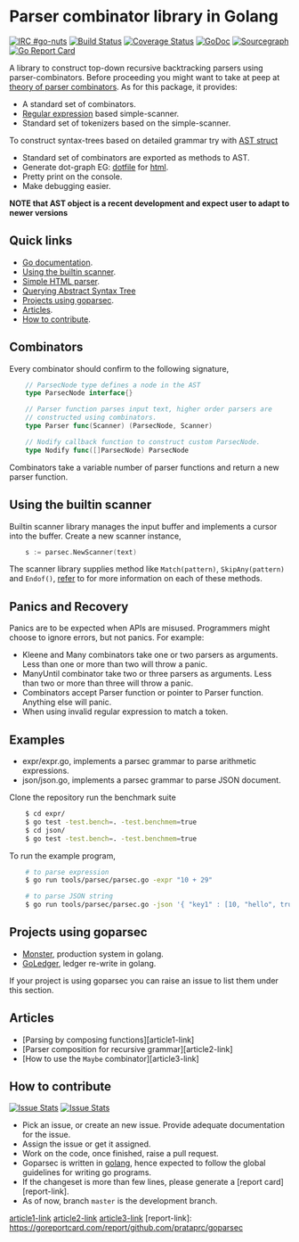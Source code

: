 Parser combinator library in Golang
===================================

[![IRC #go-nuts](https://www.irccloud.com/invite-svg?channel=%23go-nuts&amp;hostname=chat.freenode.net&amp;port=6697&amp;ssl=1)](https://www.irccloud.com/invite?channel=%23go-nuts&amp;hostname=chat.freenode.net&amp;port=6697&amp;ssl=1)
[![Build Status](https://travis-ci.org/prataprc/goparsec.svg?branch=master)](https://travis-ci.org/prataprc/goparsec)
[![Coverage Status](https://coveralls.io/repos/github/prataprc/goparsec/badge.svg?branch=master)](https://coveralls.io/github/prataprc/goparsec?branch=master)
[![GoDoc](https://godoc.org/github.com/prataprc/goparsec?status.png)](https://godoc.org/github.com/prataprc/goparsec)
[![Sourcegraph](https://sourcegraph.com/github.com/prataprc/goparsec/-/badge.svg)](https://sourcegraph.com/github.com/prataprc/goparsec?badge)
[![Go Report Card](https://goreportcard.com/badge/github.com/prataprc/goparsec)](https://goreportcard.com/report/github.com/prataprc/goparsec)

A library to construct top-down recursive backtracking parsers using
parser-combinators. Before proceeding you might want to take at peep
at [theory of parser combinators][theory-link]. As for this package, it
provides:

* A standard set of combinators.
* [Regular expression][regexp-link] based simple-scanner.
* Standard set of tokenizers based on the simple-scanner.

To construct syntax-trees based on detailed grammar try with
[AST struct][ast-link]

* Standard set of combinators are exported as methods to AST.
* Generate dot-graph EG: [dotfile](testdata/simple.dot)
  for [html](testdata/simple.html).
* Pretty print on the console.
* Make debugging easier.

**NOTE that AST object is a recent development and expect user to adapt to
newer versions**

Quick links
-----------

* [Go documentation][goparsec-godoc-link].
* [Using the builtin scanner](#using-the-builtin-scanner).
* [Simple HTML parser][htmlparsec-link].
* [Querying Abstract Syntax Tree][astquery-link]
* [Projects using goparsec](#projects-using-goparsec).
* [Articles](#articles).
* [How to contribute](#how-to-contribute).

Combinators
-----------

Every combinator should confirm to the following signature,

```go
    // ParsecNode type defines a node in the AST
    type ParsecNode interface{}

    // Parser function parses input text, higher order parsers are
    // constructed using combinators.
    type Parser func(Scanner) (ParsecNode, Scanner)

    // Nodify callback function to construct custom ParsecNode.
    type Nodify func([]ParsecNode) ParsecNode
```

Combinators take a variable number of parser functions and
return a new parser function.

Using the builtin scanner
-------------------------

Builtin scanner library manages the input buffer and implements a cursor
into the buffer. Create a new scanner instance,

```go
    s := parsec.NewScanner(text)
```

The scanner library supplies method like ``Match(pattern)``,
``SkipAny(pattern)`` and ``Endof()``, [refer][goparsec-godoc-link] to for
more information on each of these methods.

Panics and Recovery
-------------------

Panics are to be expected when APIs are misused. Programmers might choose
to ignore errors, but not panics. For example:

* Kleene and Many combinators take one or two parsers as arguments. Less than
  one or more than two will throw a panic.
* ManyUntil combinator take two or three parsers as arguments. Less than two
  or more than three will throw a panic.
* Combinators accept Parser function or pointer to Parser function. Anything
  else will panic.
* When using invalid regular expression to match a token.


Examples
--------

* expr/expr.go, implements a parsec grammar to parse arithmetic expressions.
* json/json.go, implements a parsec grammar to parse JSON document.

Clone the repository run the benchmark suite

```bash
    $ cd expr/
    $ go test -test.bench=. -test.benchmem=true
    $ cd json/
    $ go test -test.bench=. -test.benchmem=true
```

To run the example program,

```bash
    # to parse expression
    $ go run tools/parsec/parsec.go -expr "10 + 29"

    # to parse JSON string
    $ go run tools/parsec/parsec.go -json '{ "key1" : [10, "hello", true, null, false] }'
```

Projects using goparsec
-----------------------

* [Monster](https://github.com/prataprc/monster), production system in golang.
* [GoLedger](https://github.com/tn47/goledger), ledger re-write in golang.

If your project is using goparsec you can raise an issue to list them under
this section.

Articles
--------

* [Parsing by composing functions][article1-link]
* [Parser composition for recursive grammar][article2-link]
* [How to use the ``Maybe`` combinator][article3-link]

How to contribute
-----------------

[![Issue Stats](http://issuestats.com/github/prataprc/goparsec/badge/pr)](http://issuestats.com/github/prataprc/goparsec)
[![Issue Stats](http://issuestats.com/github/prataprc/goparsec/badge/issue)](http://issuestats.com/github/prataprc/goparsec)

* Pick an issue, or create an new issue. Provide adequate documentation for
  the issue.
* Assign the issue or get it assigned.
* Work on the code, once finished, raise a pull request.
* Goparsec is written in [golang](https://golang.org/), hence expected to
  follow the global guidelines for writing go programs.
* If the changeset is more than few lines, please generate a
  [report card][report-link].
* As of now, branch ``master`` is the development branch.

[theory-link]: http://en.wikipedia.org/wiki/Parser_combinator
[regexp-link]: https://golang.org/pkg/regexp
[ast-link]: http://godoc.org/github.com/prataprc/goparsec#AST
[goparsec-godoc-link]: http://godoc.org/github.com/prataprc/goparsec
[htmlparsec-link]: https://github.com/prataprc/goparsec/blob/master/html_test.go
[astquery-link]: https://prataprc.github.io/astquery.io
[article1-link](http://prataprc.github.io/parser-combinator-composition.html)
[article2-link](http://prataprc.github.io/parser-combinator-recursive.html)
[article3-link](http://prataprc.github.io/parser-combinator-maybe.html)
[report-link]: https://goreportcard.com/report/github.com/prataprc/goparsec
